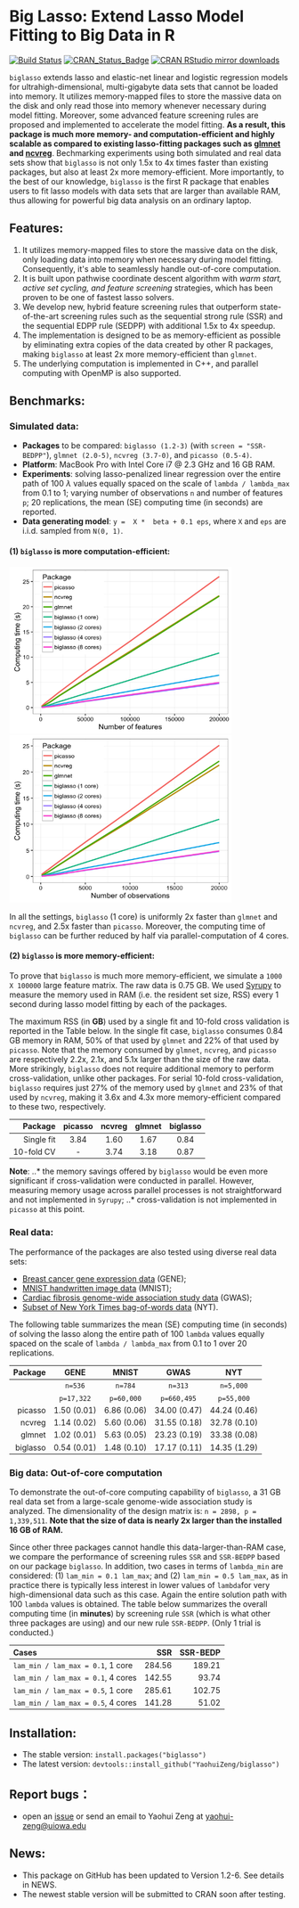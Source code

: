 
# Big Lasso: Extend Lasso Model Fitting to Big Data in R

[![Build Status](https://travis-ci.org/YaohuiZeng/biglasso.svg?branch=master)](https://travis-ci.org/YaohuiZeng/biglasso)
[![CRAN_Status_Badge](http://www.r-pkg.org/badges/version/biglasso)](https://CRAN.R-project.org/package=biglasso)
[![CRAN RStudio mirror downloads](http://cranlogs.r-pkg.org/badges/grand-total/biglasso)](http://www.r-pkg.org/pkg/biglasso)

`biglasso` extends lasso and elastic-net linear and logistic regression models for ultrahigh-dimensional, multi-gigabyte data sets that cannot be loaded into memory. It utilizes memory-mapped files to store the massive data on the disk and only read those into memory whenever necessary during model fitting. Moreover, some advanced feature screening rules are proposed and implemented to accelerate the model fitting. **As a result, this package is much more memory- and computation-efficient and highly scalable as compared to existing lasso-fitting packages such as [glmnet](https://CRAN.R-project.org/package=glmnet) and [ncvreg](https://CRAN.R-project.org/package=ncvreg)**. Bechmarking experiments using both simulated and real data sets show that `biglasso` is not only 1.5x to 4x times faster than existing packages, but also at least 2x more memory-efficient. More importantly, to the best of our knowledge, `biglasso` is the first R package that enables users to fit lasso models with data sets that are larger than available RAM, thus allowing for powerful big data analysis on an ordinary laptop.


## Features:
1. It utilizes memory-mapped files to store the massive data on the disk, only loading data into memory when necessary during model fitting. Consequently, it's able to seamlessly handle out-of-core computation.
2. It is built upon pathwise coordinate descent algorithm with *warm start, active set cycling, and feature screening* strategies, which has been proven to be one of fastest lasso solvers.
3. We develop new, hybrid feature screening rules that outperform state-of-the-art screening rules such as the sequential strong rule (SSR) and the sequential EDPP rule (SEDPP) with additional 1.5x to 4x speedup.
4. The implementation is designed to be as memory-efficient as possible by eliminating extra copies of the data created by other R packages, making `biglasso` at least 2x more memory-efficient than `glmnet`.
5. The underlying computation is implemented in C++, and parallel computing with OpenMP is also supported.


## Benchmarks:

### Simulated data:

* **Packages** to be compared: `biglasso (1.2-3)` (with `screen = "SSR-BEDPP"`), `glmnet (2.0-5)`, `ncvreg (3.7-0)`, and `picasso (0.5-4)`. 
* **Platform**: MacBook Pro with Intel Core i7 @ 2.3 GHz and 16 GB RAM.
* **Experiments**: solving lasso-penalized linear regression over the entire path of 100 $\lambda$ values equally spaced on the scale of `lambda / lambda_max` from 0.1 to 1; varying number of observations `n` and number of features `p`; 20 replications, the mean (SE) computing time (in seconds) are reported.
* **Data generating model**: `y =  X *  beta + 0.1 eps`, where `X` and `eps` are i.i.d. sampled from `N(0, 1)`.

<!---
![Alt text](/vignettes/2016-11-04_vary_p_pkgs_2.png?raw=true "Vary p")![Alt text](/vignettes/2016-11-05_vary_n_pkgs_2.png?raw=true "Vary n")
-->


#### (1) `biglasso` is more computation-efficient:

<img src="/vignettes/2016-11-20_vary_p_pkgs.png" width="400" height="300" /><img src="/vignettes/2016-11-20_vary_n_pkgs.png" width="400" height="300" />

In all the settings, `biglasso` (1 core) is uniformly 2x faster than `glmnet` and `ncvreg`, and 2.5x faster than `picasso`. Moreover, the computing time of `biglasso` can be further reduced by half via parallel-computation of 4 cores.

#### (2) `biglasso` is more memory-efficient:


To prove that `biglasso` is much more memory-efficient, we simulate a `1000 X 100000` large feature matrix. The raw data is 0.75 GB. We used [Syrupy](https://github.com/jeetsukumaran/Syrupy) to measure the memory used in RAM (i.e. the resident set size, RSS) every 1 second during lasso model fitting by each of the packages. 

The maximum RSS (in **GB**) used by a single fit and 10-fold cross validation is reported in the Table below. In the single fit case, `biglasso` consumes 0.84 GB memory in RAM, 50% of that used by `glmnet` and  22% of that used by `picasso`. Note that the memory consumed by `glmnet`, `ncvreg`, and `picasso` are respectively 2.2x, 2.1x, and 5.1x larger than the size of the raw data. More strikingly, `biglasso` does not require additional memory to perform cross-validation, unlike other packages.  For serial 10-fold cross-validation, `biglasso`  requires just 27% of the memory used by `glmnet` and 23% of that used by `ncvreg`, making it 3.6x and 4.3x more memory-efficient compared to these two, respectively.

<center>

|   Package  |  picasso |  ncvreg  |  glmnet  |  biglasso  |
|-----------:|:--------:|:--------:|:--------:|:----------:|
| Single fit |   3.84   |   1.60   |   1.67   |    0.84    | 
| 10-fold CV |    -     |   3.74   |   3.18   |    0.87    |

</center>

**Note**:
..* the memory savings offered by `biglasso` would be even more significant if cross-validation were conducted in parallel. However, measuring memory usage across parallel processes is not straightforward and not implemented in `Syrupy`;
..* cross-validation is not implemented in `picasso` at this point.


### Real data:

The performance of the packages are also tested using diverse real data sets: 
* [Breast cancer gene expression data](http://myweb.uiowa.edu/pbreheny/data/bcTCGA.html) (GENE); 
* [MNIST handwritten image data](http://yann.lecun.com/exdb/mnist/) (MNIST);
* [Cardiac fibrosis genome-wide association study data](https://arxiv.org/abs/1607.05636) (GWAS);
* [Subset of New York Times bag-of-words data](https://archive.ics.uci.edu/ml/datasets/Bag+of+Words) (NYT).

The following table summarizes the mean (SE) computing time (in seconds) of solving the lasso along the entire path of 100 `lambda` values equally spaced on the scale of `lambda / lambda_max` from 0.1 to 1 over 20 replications.

<center>

| Package |     GENE    |    MNIST    |      GWAS    |      NYT     |
|--------:|:-----------:|:-----------:|:------------:|:------------:|
|         |   `n=536`   |   `n=784`   |    `n=313`   |   `n=5,000`  | 
|         | `p=17,322`  |  `p=60,000` |  `p=660,495` |  `p=55,000`  |
| picasso | 1.50 (0.01) | 6.86 (0.06) | 34.00 (0.47) | 44.24 (0.46) |
| ncvreg  | 1.14 (0.02) | 5.60 (0.06) | 31.55 (0.18) | 32.78 (0.10) |
| glmnet  | 1.02 (0.01) | 5.63 (0.05) | 23.23 (0.19) | 33.38 (0.08) |
|biglasso | 0.54 (0.01) | 1.48 (0.10) | 17.17 (0.11) | 14.35 (1.29) |

</center>


### Big data: Out-of-core computation

To demonstrate the out-of-core computing capability of `biglasso`, a 31 GB real data set from a large-scale genome-wide association study is analyzed. The dimensionality of the design matrix is: `n = 2898, p = 1,339,511`. **Note that the size of data is nearly 2x larger than the installed 16 GB of RAM.**

Since other three packages cannot handle this data-larger-than-RAM case, we compare the performance of screening rules `SSR` and `SSR-BEDPP` based on our package `biglasso`. In addition, two cases in terms of `lambda_min` are considered: (1) `lam_min = 0.1 lam_max`; and (2) `lam_min = 0.5 lam_max`, as in practice there is typically less interest in lower values of `lambda`for very high-dimensional data such as this case. Again the entire solution path with 100 `lambda` values is obtained. The table below summarizes the overall computing time (in **minutes**) by screening rule ``SSR`` (which is what other three packages are using) and our new rule ``SSR-BEDPP``. (Only 1 trial is conducted.)

|               Cases                |   SSR  |  SSR-BEDP  |
|:-----------------------------------|-------:|-----------:|
| `lam_min / lam_max = 0.1`, 1 core  | 284.56 |   189.21   | 
| `lam_min / lam_max = 0.1`, 4 cores | 142.55 |    93.74   |
| `lam_min / lam_max = 0.5`, 1 core  | 285.61 |   102.75   | 
| `lam_min / lam_max = 0.5`, 4 cores | 141.28 |    51.02   |


## Installation:
* The stable version: `install.packages("biglasso")`
* The latest version: `devtools::install_github("YaohuiZeng/biglasso")`


## Report bugs：
* open an [issue](https://github.com/YaohuiZeng/biglasso/issues) or send an email to Yaohui Zeng at <yaohui-zeng@uiowa.edu>


## News:
* This package on GitHub has been updated to Version 1.2-6. See details in NEWS.
* The newest stable version will be submitted to CRAN soon after testing.
